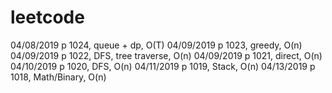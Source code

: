# leetcode

04/08/2019	p 1024, queue + dp, O(T)
04/09/2019	p 1023, greedy, O(n)
04/09/2019	p 1022, DFS, tree traverse, O(n)
04/09/2019	p 1021, direct, O(n)
04/10/2019	p 1020, DFS, O(n)
04/11/2019	p 1019, Stack, O(n)
04/13/2019	p 1018, Math/Binary, O(n)